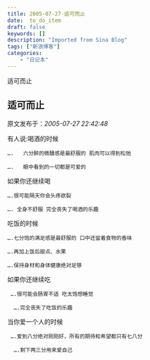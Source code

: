 ```yaml
---
title: 2005-07-27-适可而止
date:  to_do_item
draft: false
keywords: []
description: "Imported from Sina Blog"
tags: ["新浪博客"]
categories: 
    - "日记本"
---
```

适可而止
## 适可而止

 原文发布于：*2005-07-27 22:42:48*

有人说&#58;喝酒的时候

    ….   六分醉的微醺感是最舒服的 肌肉可以得到松弛

    ….   眼中看到的一切都是可爱的

 如果你还继续喝

    ….很可能隔天你会头疼欲裂

    …. 全身不舒服 完全丧失了喝酒的乐趣

吃饭的时候

    ….七分饱的满足感是最舒服的 口中还留着食物的香味

    ….再加上饭后甜点、水果

    ….保持身材和身体健康绝对足够

 如果你还继续吃

     ….很可能会肠胃不适 吃太饱想睡觉

      ….完全丧失了吃饭的乐趣

 当你爱一个人的时候

     ….爱到八分绝对刚刚好，所有的期待和希望都只有七八分

      ….剩下两三分用来爱自己　


